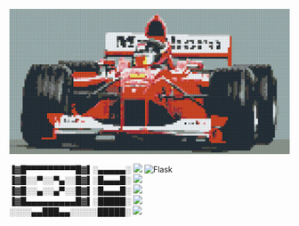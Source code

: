 ![Scuderia Ferrari](assets/ferrari.png)

▐▓█▀▀▀▀▀▀▀▀▀█▓▌░▄▄▄▄▄░ <img src="https://img.shields.io/badge/Python-3670A0?style=for-the-badge&logo=python&logoColor=white" height="20"/> ![Flask](https://img.shields.io/badge/Flask-000000?style=for-the-badge&logo=flask&logoColor=white)
▐▓█░░▀░░▀▄░░█▓▌░█▄▄▄█░ <img src="https://img.shields.io/badge/JavaScript-F7DF1E?style=for-the-badge&logo=javascript&logoColor=black" height="20"/>  
▐▓█░░▄░░▄▀░░█▓▌░█▄▄▄█░ <img src="https://img.shields.io/badge/React-20232A?style=for-the-badge&logo=react&logoColor=61DAFB" height="20"/>  
▐▓█▄▄▄▄▄▄▄▄▄█▓▌░█████░ <img src="https://img.shields.io/badge/Tableau-E97627?style=for-the-badge&logo=Tableau&logoColor=white" height="20"/>  
░░░░▄▄███▄▄░░░░░█████░ <img src="https://img.shields.io/badge/PowerBI-F2C811?style=for-the-badge&logo=powerbi&logoColor=black" height="20"/>  




<!--
**praveen-codes1/praveen-codes1** is a ✨ _special_ ✨ repository because its `README.md` (this file) appears on your GitHub profile.

Here are some ideas to get you started:

- 🔭 I’m currently working on ...
- 🌱 I’m currently learning ...
- 👯 I’m looking to collaborate on ...
- 🤔 I’m looking for help with ...
- 💬 Ask me about ...
- 📫 How to reach me: ...
- 😄 Pronouns: ...
- ⚡ Fun fact: ...
-->

